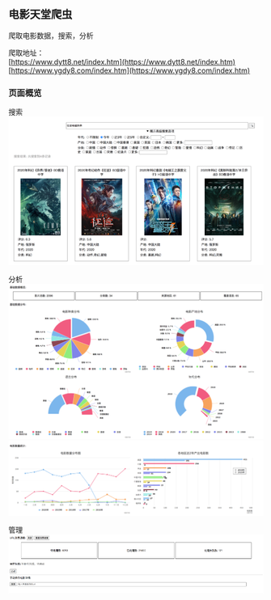 ## 电影天堂爬虫
爬取电影数据，搜索，分析

爬取地址：    
[https://www.dytt8.net/index.htm](https://www.dytt8.net/index.htm)    
[https://www.ygdy8.com/index.htm](https://www.ygdy8.com/index.htm)


### 页面概览
搜索   
![搜索](https://github.com/wuworker/pictures/blob/master/my/dytt_%E6%90%9C%E7%B4%A2.png?raw=true)

分析   
![分析1](https://github.com/wuworker/pictures/blob/master/my/dytt_%E5%88%86%E6%9E%901.png?raw=true)
![分析2](https://github.com/wuworker/pictures/blob/master/my/dytt_%E5%88%86%E6%9E%902.png?raw=true)

管理   
![管理](https://github.com/wuworker/pictures/blob/master/my/dytt_%E7%AE%A1%E7%90%86.png?raw=true)


